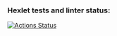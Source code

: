 ### Hexlet tests and linter status:
[![Actions Status](https://github.com/halveruk123/frontend-project-44/actions/workflows/hexlet-check.yml/badge.svg)](https://github.com/halveruk123/frontend-project-44/actions)